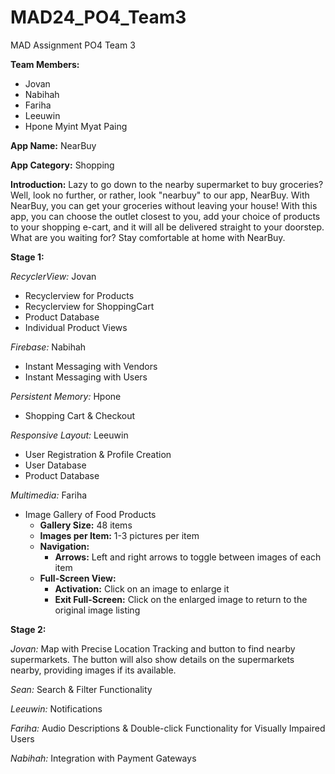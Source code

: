 # MAD24_PO4_Team3

MAD Assignment PO4 Team 3

**Team Members:**
- Jovan
- Nabihah
- Fariha
- Leeuwin
- Hpone Myint Myat Paing

**App Name:** NearBuy

**App Category:** Shopping

**Introduction:**
Lazy to go down to the nearby supermarket to buy groceries? Well, look no further, or rather, look "nearbuy" to our app, NearBuy.
With NearBuy, you can get your groceries without leaving your house!
With this app, you can choose the outlet closest to you, add your choice of products to your shopping e-cart, and it will all be delivered straight to your doorstep.
What are you waiting for? Stay comfortable at home with NearBuy.

**Stage 1:** 

*RecyclerView:* Jovan
- Recyclerview for Products
- Recyclerview for ShoppingCart
- Product Database
- Individual Product Views

*Firebase:* Nabihah
- Instant Messaging with Vendors
- Instant Messaging with Users

*Persistent Memory:* Hpone
- Shopping Cart & Checkout

*Responsive Layout:* Leeuwin
- User Registration & Profile Creation
- User Database
- Product Database

*Multimedia:* Fariha
- Image Gallery of Food Products
  - **Gallery Size:** 48 items
  - **Images per Item:** 1-3 pictures per item
  - **Navigation:**
    - **Arrows:** Left and right arrows to toggle between images of each item
  - **Full-Screen View:**
    - **Activation:** Click on an image to enlarge it
    - **Exit Full-Screen:** Click on the enlarged image to return to the original image listing

**Stage 2:**

*Jovan:*
Map with Precise Location Tracking and button to find nearby supermarkets. The button will also show details on the supermarkets nearby, providing images if its available.

*Sean:*
Search & Filter Functionality

*Leeuwin:*
Notifications

*Fariha:*
Audio Descriptions & Double-click Functionality for Visually Impaired Users

*Nabihah:*
Integration with Payment Gateways
